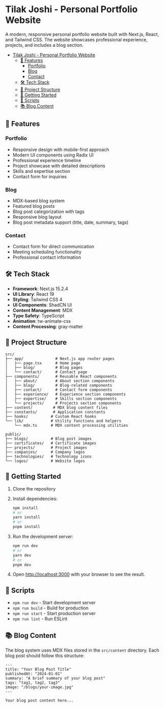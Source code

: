 # Tilak Joshi - Personal Portfolio Website

A modern, responsive personal portfolio website built with Next.js, React, and Tailwind CSS. The website showcases professional experience, projects, and includes a blog section.

- [Tilak Joshi - Personal Portfolio Website](#tilak-joshi---personal-portfolio-website)
  - [🚀 Features](#-features)
    - [Portfolio](#portfolio)
    - [Blog](#blog)
    - [Contact](#contact)
  - [🛠️ Tech Stack](#️-tech-stack)
  - [📁 Project Structure](#-project-structure)
  - [🚀 Getting Started](#-getting-started)
  - [📝 Scripts](#-scripts)
  - [📚 Blog Content](#-blog-content)


## 🚀 Features

### Portfolio
- Responsive design with mobile-first approach
- Modern UI components using Radix UI
- Professional experience timeline
- Project showcase with detailed descriptions
- Skills and expertise section
- Contact form for inquiries

### Blog
- MDX-based blog system
- Featured blog posts
- Blog post categorization with tags
- Responsive blog layout
- Blog post metadata support (title, date, summary, tags)

### Contact
- Contact form for direct communication
- Meeting scheduling functionality
- Professional contact information

## 🛠️ Tech Stack

- **Framework**: Next.js 15.2.4
- **UI Library**: React 19
- **Styling**: Tailwind CSS 4
- **UI Components**: ShadCN UI
- **Content Management**: MDX
- **Type Safety**: TypeScript
- **Animation**: tw-animate-css
- **Content Processing**: gray-matter

## 📁 Project Structure

```
src/
├── app/              # Next.js app router pages
│   ├── page.tsx      # Home page
│   ├── blog/         # Blog pages
│   └── contact/      # Contact page
├── components/       # Reusable React components
│   ├── about/        # About section components
│   ├── blog/         # Blog-related components
│   ├── contact/      # Contact form components
│   ├── experience/   # Experience section components
│   ├── expertise/    # Skills section components
│   └── projects/     # Projects section components
├── content/         # MDX blog content files
├── constants/       # Application constants
├── hooks/          # Custom React hooks
└── lib/            # Utility functions and helpers
    └── mdx.ts      # MDX content processing utilities

public/
├── blogs/          # Blog post images
├── certificates/   # Certificate images
├── projects/       # Project images
├── companies/      # Company logos
├── technologies/   # Technology icons
└── logos/          # Website logos
```

## 🚀 Getting Started

1. Clone the repository
2. Install dependencies:
   ```bash
   npm install
   # or
   yarn install
   # or
   pnpm install
   ```

3. Run the development server:
   ```bash
   npm run dev
   # or
   yarn dev
   # or
   pnpm dev
   ```

4. Open [http://localhost:3000](http://localhost:3000) with your browser to see the result.

## 📝 Scripts

- `npm run dev` - Start development server
- `npm run build` - Build for production
- `npm run start` - Start production server
- `npm run lint` - Run ESLint

## 📚 Blog Content

The blog system uses MDX files stored in the `src/content` directory. Each blog post should follow this structure:

```mdx
---
title: "Your Blog Post Title"
publishedAt: "2024-01-01"
summary: "A brief summary of your blog post"
tags: "tag1, tag2, tag3"
image: "/blogs/your-image.jpg"
---

Your blog post content here...
```
